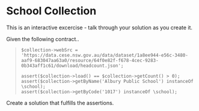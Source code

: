 # School Collection

This is an interactive excercise - talk through your solution as you create it.

Given the following contract..

> ```$collection = new \schoolCollection();
> $collection->webSrc = 'https://data.cese.nsw.gov.au/data/dataset/1a8ee944-e56c-3480-aaf9-683047aa63a0/resource/64f0e82f-f678-4cec-9283-0b343aff1c61/download/headcount.json';
> 
> assert($collection->load() == $collection->getCount() > 0);
> assert($collection->getByName('Albury Public School') instanceOf \school);
> assert($collection->getByCode('1017') instanceOf \school);

Create a solution that fulfills the assertions.
